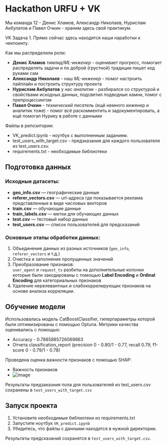 # Hackathon URFU + VK

Мы команда 12 - Денис Хламов, Александр Николаев, Нурислам Акбулатов и Павел Очкин - храним здесь свой практикум.

VK Задача 1.
Прямо сейчас здесь находятся наши наработки к чекпоинту.

Как мы распределили роли:
- **Денис Хламов** _тимлид_/_ML-инженер_ - оценивает прогресс, помогает распределять задачи и по доброй (грустной) традиции пишет код руками сам
- **Александр Николаев** - наш _ML-инженер_ - помог настроить пайплайн и построить структуру проекта
- **Нурислам Акбулатов** у нас _аналитик_ - разбирался со структурой и свойствами исходных данных, подсветил подводные камни, помог с препроцессингом
- **Павел Очкин** - _технический писатель_ (ещё немного инженер и аналитик тоже) - помог всё раскомментить и задокументировать, а ещё помогал Нурику в работе с данными

Файлы в репозитории:
- VK_predict.ipynb - ноутбук с выполненным заданием.
- test_users_with_target.csv - предзказания для каждого пользователя из test_users.csv.
- requirements.txt - необходимые библиотеки

## Подготовка данных
### Исходные датасеты:

- **geo_info.csv** — географические данные
- **referer_vectors.csv** — url-адреса где показывается реклама представленные в виде числовых векторов
- **train.csv** — обучающие данные
- **train_labels.csv** — метки для обучающих данных
- **test.csv** — тестовый набор данных
- **test_users.csv** — список пользователей для предсказаний

### Основные этапы обработки данных:
1. Объединение данных из разных источников (`geo_info`, `referer_vectors` и т.д.)
2. Очистка и заполнение пропущенных значений
3. Преобразование признаков:  
    `user_agent` и `request_ts` разбиты на дополнительные колонки которые были закодированы с помощью
    **Label Encoding** и **Ordinal Encoding** для категориальных признаков
5. Удаление нерелевантных и слабокоррелирующих признаков на основе анализа корреляции.

## Обучение модели

Использовалась модель CatBoostClassifier, гиперпараметры которой были оптимизированы с помощью Optuna.
Метрики качества оценивались с помощью:  
- Accuracy - 0.7885885726069863
- Отчета classification_report (precision 0 - 0.80/1 - 0.77, recall 0.79, f1-score 0 - 0.79/1 - 0.78)

  

Проведена оценка важности признаков с помощью SHAP:
- Важность признаков
- ![image](https://github.com/user-attachments/assets/dae4e1fb-dc5d-494f-8143-9d63b5a70f76)




Результаты предзаказния пола для пользователей из test_users.csv сохранены в `test_users_with_target.csv`  

## Запуск проекта

1. Установите необходимые библиотеки из requirements.txt
2. Запустите ноутбук `VK_predict.ipynb`
3. Убедитесь, что файлы с данными находятся в нужной директории.

Результаты предсказаний сохранятся в `test_users_with_target.csv`.
   
